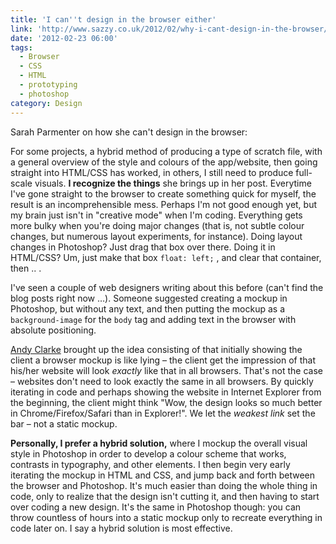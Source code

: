```yaml
---
title: 'I can''t design in the browser either'
link: 'http://www.sazzy.co.uk/2012/02/why-i-cant-design-in-the-browser/'
date: '2012-02-23 06:00'
tags:
  - Browser
  - CSS
  - HTML
  - prototyping
  - photoshop
category: Design
---
```


Sarah Parmenter on how she can't design in the browser:

>  For some projects, a hybrid method of producing a type of scratch file, with a general overview of the style and colours of the app/website, then going straight into HTML/CSS has worked, in others, I still need to produce full-scale visuals.
**I recognize the things** she brings up in her post. Everytime I've gone straight to the browser to create something quick for myself, the result is an incomprehensible mess. Perhaps I'm not good enough yet, but my brain just isn't in "creative mode" when I'm coding. Everything gets more bulky when you're doing major changes (that is, not subtle colour changes, but numerous layout experiments, for instance). Doing layout changes in Photoshop? Just drag that box over there. Doing it in HTML/CSS? Um, just make that box `float: left;` , and clear that container, then .. .  I've seen a couple of web designers writing about this before (can't find the blog posts right now …). Someone suggested creating a mockup in Photoshop, but without any text, and then putting the mockup as a `background-image` for the `body` tag and adding text in the browser with absolute positioning.  [Andy Clarke](http://www.stuffandnonsense.co.uk/) brought up the idea consisting of that initially showing the client a browser mockup is like lying – the client get the impression of that his/her website will look _exactly_ like that in all browsers. That's not the case – websites don't need to look exactly the same in all browsers. By quickly iterating in code and perhaps showing the website in Internet Explorer from the beginning, the client might think "Wow, the design looks so much better in Chrome/Firefox/Safari than in Explorer!". We let the _weakest link_ set the bar – not a static mockup.  **Personally, I prefer a hybrid solution,** where I mockup the overall visual style in Photoshop in order to develop a colour scheme that works, contrasts in typography, and other elements. I then begin very early iterating the mockup in HTML and CSS, and jump back and forth between the browser and Photoshop. It's much easier than doing the whole thing in code, only to realize that the design isn't cutting it, and then having to start over coding a new design. It's the same in Photoshop though: you can throw countless of hours into a static mockup only to recreate everything in code later on. I say a hybrid solution is most effective.
